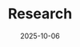 ---
title: Research
summary: My research interests and current projects
date: 2025-10-06
type: landing

# Note: `&` is a YAML anchor allowing you to reuse the `sections` value later with `*sections`
sections: &sections
  - block: collection
    content:
      title: Research Interests
      text: |
        - **Scientific Machine Learning (SciML)**: Operator Learning and fast PDE solvers via deep learning models
        - **Deep Learning**
        - **Numerical Analysis**
        
    design:
      columns: '1'
      view: compact
      spacing:
        padding: ['20px', '0', '20px', '0']

  - block: collection
    id: projects
    content:
      title: Current Projects
      subtitle: ''
      text: ''
      page_type: project
      count: 1
      filters:
        folders:
          - project
        featured_only: true
        exclude_featured: false
        exclude_future: false
        exclude_past: false
        exclude_drafts: true
      
    design:
      columns: '2'
      view: showcase
      flip_alt_rows: false

  - block: collection
    id: publications
    content:
      title: Recent Publications
      text: ""
      page_type: publication
      count: 5
      filters:
        folders:
          - publication
        featured_only: true
    design:
      columns: '2'
      view: card

---